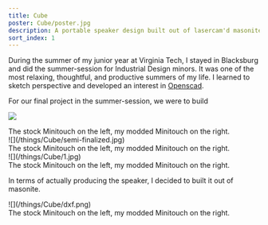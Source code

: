 ```yaml
---
title: Cube
poster: Cube/poster.jpg
description: A portable speaker design built out of lasercam'd masonite.
sort_index: 1
---
```


During the summer of my junior year at Virginia Tech, I stayed in Blacksburg and did the summer-session for Industrial Design minors. It was one of the most relaxing, thoughtful, and productive summers of my life. I learned to sketch perspective and developed an interest in [Openscad]().

For our final project in the summer-session, we were to build 

<div class='captioned-image'>

![](/things/Cube/lines.jpg)
<div class='caption'>The stock Minitouch on the left, my modded Minitouch on the right.</div>
</div>


<div class='captioned-image'>
![](/things/Cube/semi-finalized.jpg)
<div class='caption'>The stock Minitouch on the left, my modded Minitouch on the right.</div>
</div>



<div class='captioned-image'>
![](/things/Cube/1.jpg)
<div class='caption'>The stock Minitouch on the left, my modded Minitouch on the right.</div>
</div>


In terms of actually producing the speaker, I decided to built it out of masonite. 

<div class='captioned-image'>
![](/things/Cube/dxf.png)
<div class='caption'>The stock Minitouch on the left, my modded Minitouch on the right.</div>
</div>




